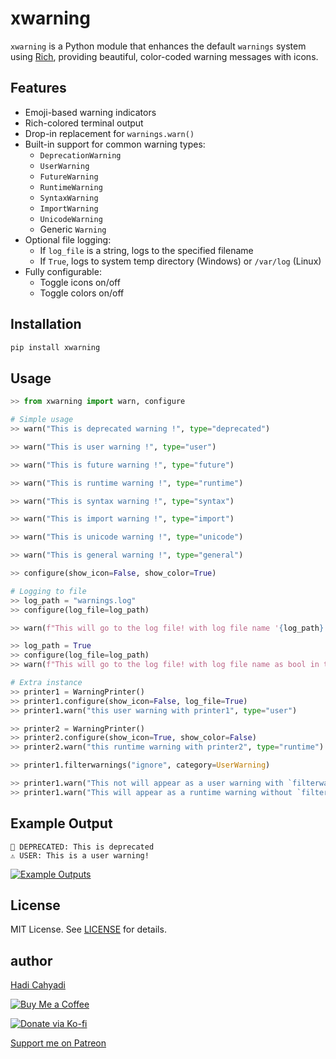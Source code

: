 # xwarning

`xwarning` is a Python module that enhances the default `warnings` system using [Rich](https://github.com/Textualize/rich), providing beautiful, color-coded warning messages with icons.

## Features

- Emoji-based warning indicators
- Rich-colored terminal output
- Drop-in replacement for `warnings.warn()`
- Built-in support for common warning types:
  - `DeprecationWarning`
  - `UserWarning`
  - `FutureWarning`
  - `RuntimeWarning`
  - `SyntaxWarning`
  - `ImportWarning`
  - `UnicodeWarning`
  - Generic `Warning`
- Optional file logging:
  - If `log_file` is a string, logs to the specified filename
  - If `True`, logs to system temp directory (Windows) or `/var/log` (Linux)
- Fully configurable:
  - Toggle icons on/off
  - Toggle colors on/off


## Installation

```bash
pip install xwarning
```

## Usage

```python
>> from xwarning import warn, configure

# Simple usage
>> warn("This is deprecated warning !", type="deprecated")

>> warn("This is user warning !", type="user")

>> warn("This is future warning !", type="future")

>> warn("This is runtime warning !", type="runtime")

>> warn("This is syntax warning !", type="syntax")

>> warn("This is import warning !", type="import")

>> warn("This is unicode warning !", type="unicode")

>> warn("This is general warning !", type="general")

>> configure(show_icon=False, show_color=True)

# Logging to file
>> log_path = "warnings.log"
>> configure(log_file=log_path)

>> warn(f"This will go to the log file! with log file name '{log_path}'", type="user")

>> log_path = True
>> configure(log_file=log_path)
>> warn(f"This will go to the log file! with log file name as bool in temp or /var/log directory", type="user")

# Extra instance
>> printer1 = WarningPrinter()
>> printer1.configure(show_icon=False, log_file=True)
>> printer1.warn("this user warning with printer1", type="user")

>> printer2 = WarningPrinter()
>> printer2.configure(show_icon=True, show_color=False)
>> printer2.warn("this runtime warning with printer2", type="runtime")

>> printer1.filterwarnings("ignore", category=UserWarning)

>> printer1.warn("This not will appear as a user warning with `filterwarning`", type="user")
>> printer1.warn("This will appear as a runtime warning without `filterwarning`", type="runtime")


```

## Example Output

```
🛑 DEPRECATED: This is deprecated
⚠️ USER: This is a user warning!
```

[![Example Outputs](https://github.com/cumulus13/xwarning/raw/refs/heads/master/example_usage.gif)](https://github.com/cumulus13/xwarning/raw/refs/heads/master/example_outputs.png)


## License

MIT License. See [LICENSE](./LICENSE) for details.

## author
[Hadi Cahyadi](mailto:cumulus13@gmail.com)
    

[![Buy Me a Coffee](https://www.buymeacoffee.com/assets/img/custom_images/orange_img.png)](https://www.buymeacoffee.com/cumulus13)

[![Donate via Ko-fi](https://ko-fi.com/img/githubbutton_sm.svg)](https://ko-fi.com/cumulus13)

[Support me on Patreon](https://www.patreon.com/cumulus13)